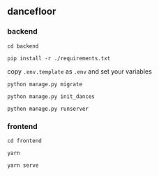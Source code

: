 ## dancefloor
### backend
`cd backend`

`pip install -r ./requirements.txt`

copy `.env.template` as `.env` and set your variables

`python manage.py migrate`

`python manage.py init_dances`

`python manage.py runserver`




### frontend
`cd frontend`

`yarn`

`yarn serve`
